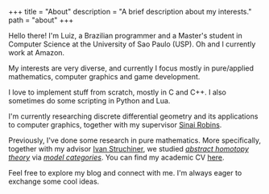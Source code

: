 +++
title = "About"
description = "A brief description about my interests."
path = "about"
+++

Hello there! I'm Luiz, a Brazilian programmer and a Master's student in Computer Science at the
University of Sao Paulo (USP). Oh and I currently work at Amazon.

My interests are very diverse, and currently I focus mostly in pure/applied mathematics, computer
graphics and game development.

I love to implement stuff from scratch, mostly in C and C++. I also sometimes do some scripting in
Python and Lua.

I'm currently researching discrete differential geometry and its applications to computer graphics,
together with my supervisor [Sinai Robins](https://sites.google.com/site/sinairobins).

Previously, I've done some research in pure mathematics. More specifically, together with my advisor
[Ivan Struchiner](https://www.ime.usp.br/~ivanstru), we studied [_abstract homotopy theory_](https://ncatlab.org/nlab/show/homotopy+theory)
via [_model categories_](https://ncatlab.org/nlab/show/model+category). You can find my academic CV
[here](/academic-cv.pdf).

Feel free to explore my blog and connect with me. I'm always eager to exchange some cool ideas.
